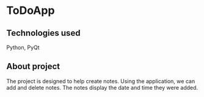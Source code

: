 # ToDoApp

## Technologies used
Python, PyQt

## About project

The project is designed to help create notes. Using the application, we can add and delete notes. The notes display the date and time they were added.
